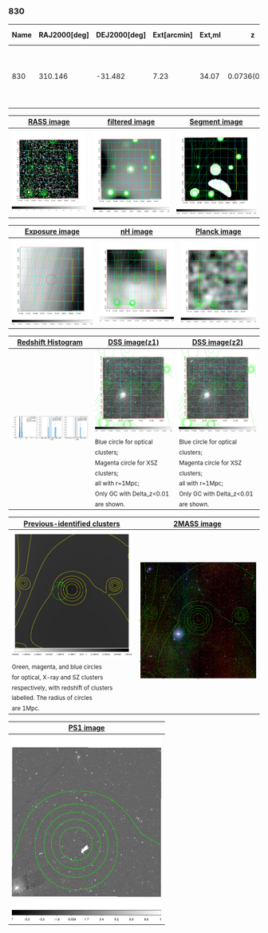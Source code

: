<div STYLE="page-break-after: always;"></div>

### 830

|Name|RAJ2000[deg]|DEJ2000[deg] |Ext[arcmin]| Ext,ml | z | z_src| C|GC(XSZ,Delta_z<0.01)| GC(OPT,Delta_z<0.01)|GC| R_sig[arcmin] | R500[arcmin] | R500[Mpc]| CRsig[c/s] | CR500[c/s] |L500[1E44 erg/s]|F500[1E-12 erg/s/cm^2]| M500[1E14 Msun]|Tx[keV]|Cnt_sig|Beta|Rc[arcmin]|Comment|Alias|
|---|---|---|---|---|---|------|---|--------|---------|----------|---|---|---|---|---|---|---|---|---|---|---|---|---|---|
|830| 310.146| -31.482| 7.23| 34.07| 0.0736(0.005)| z1,| G| -| -| A, W| 10.262| 7.275| 0.611| 0.057(0.053)| 0.054(0.051)| 0.117(0.056)| 0.885(0.420)| 0.70(0.17)| 1.75(0.27)| 57.8| 0.832(-0.171+0.118)| 4.418(-1.250+1.265)| An Abell cluster with no $z$ and offset = 0.58 Mpc(6.86 arcmin)| t361|

|[RASS image](../image/830/830_img.pdf)|[filtered image](../image/830/830_fil.pdf)|[Segment image](../image/830/830_seg.pdf)|
|-------------------|--------------------|-------------------|
| <img src="../image/830/830_img.png" width="300">  | <img src="../image/830/830_fil.png" width="300">   | <img src="../image/830/830_seg.png" width="300">  |

|[Exposure image](../image/830/830_mex.pdf)| [nH image](../image/830/830_nh.pdf)| [Planck image](../image/830/830_p.pdf)|
|-------------------|--------------------|-------------------|
|<img src="../image/830/830_mex.png" width="300">   | <img src="../image/830/830_nh.png" width="300">    | <img src="../image/830/830_p.png" width="300"> |

|[Redshift Histogram](../image/830/830_zg.pdf) | [DSS image(z1)](../image/830/830_dss_z1.pdf)      |  [DSS image(z2)](../image/830/830_dss_z2.pdf)    |
|-------------------|--------------------|-------------------|
|<img src="../image/830/830_zg.png" width="300"> |<img src="../image/830/830_dss_z1.png" width="300"> <sub><br>Blue circle for optical clusters; <br>Magenta circle for XSZ clusters; <br>all with r=1Mpc; <br>Only GC with Delta_z<0.01 are shown. </sub>| <img src="../image/830/830_dss_z2.png" width="300"><sub><br>Blue circle for optical clusters; <br>Magenta circle for XSZ clusters; <br>all with r=1Mpc; <br>Only GC with Delta_z<0.01 are shown. </sub> |

|[Previous-identified clusters](../image/830/830_gc.pdf) | [2MASS image](../image/830/830_2mass.pdf)      |
|-------------------|-------------------|
|<img src=../image/830/830_gc.png width="300"> <br><sub>Green, magenta, and blue circles <br>for optical, X-ray and SZ clusters <br>respectively, with redshift of clusters <br>labelled. The radius of circles <br>are 1Mpc.</sub>|<img src="../image/830/830_2mass.png" width="300">  |

|[PS1 image](../image/830/830_ps1.pdf)            |
|-------------------|
| <img src="../image/830/830_ps1.png" width="300">  |
